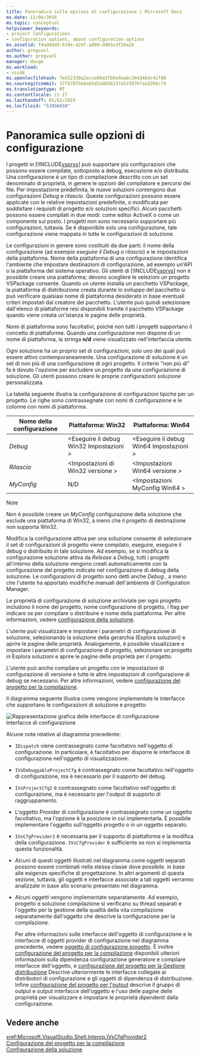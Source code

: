 ```yaml
---
title: Panoramica sulle opzioni di configurazione | Microsoft Docs
ms.date: 11/04/2016
ms.topic: conceptual
helpviewer_keywords:
- project configurations
- configuration options, about configuration options
ms.assetid: f4ad4dd3-b39e-42df-ad89-d403cdf24a2b
author: gregvanl
ms.author: gregvanl
manager: douge
ms.workload:
- vssdk
ms.openlocfilehash: 7ed12330a2acce09a5fb8a9aabc3b434b4c42fd8
ms.sourcegitcommit: 37fb7075b0a65d2add3b137a5230767aa3266c74
ms.translationtype: MT
ms.contentlocale: it-IT
ms.lasthandoff: 01/02/2019
ms.locfileid: "53956010"
---
```

# <a name="configuration-options-overview"></a>Panoramica sulle opzioni di configurazione
I progetti in [!INCLUDE[vsprvs](../../code-quality/includes/vsprvs_md.md)] può supportare più configurazioni che possono essere compilate, sottoposto a debug, esecuzione e/o distribuita. Una configurazione è un tipo di compilazione descritto con un set denominato di proprietà, in genere le opzioni del compilatore e percorsi dei file. Per impostazione predefinita, le nuove soluzioni contengono due configurazioni *Debug* e *rilascio*. Queste configurazioni possono essere applicate con le relative impostazioni predefinite, o modificata per soddisfare i requisiti di progetto e/o soluzioni specifici. Alcuni pacchetti possono essere compilati in due modi: come editor ActiveX o come un componente sul posto. I progetti non sono necessario supportare più configurazioni, tuttavia. Se è disponibile solo una configurazione, tale configurazione viene mappata in tutte le configurazioni di soluzione.  
  
 Le configurazioni in genere sono costituiti da due parti: il nome della configurazione (ad esempio *eseguire il Debug* o *rilascio*) e le impostazioni della piattaforma. Nome della piattaforma di una configurazione identifica l'ambiente che impostare destinazioni di configurazione, ad esempio un'API o la piattaforma del sistema operativo. Gli utenti di [!INCLUDE[vsprvs](../../code-quality/includes/vsprvs_md.md)] non è possibile creare una piattaforma; devono scegliere le selezioni un progetto VSPackage consente. Quando un utente installa un pacchetto VSPackage, la piattaforma di distribuzione creata durante lo sviluppo del pacchetto si può verificare qualsiasi nome di piattaforma desiderato in base eventuali criteri impostati dal creatore del pacchetto. L'utente può quindi selezionare dall'elenco di piattaforme resi disponibili tramite il pacchetto VSPackage quando viene creata un'istanza le pagine delle proprietà.  
  
 Nomi di piattaforma sono facoltativi, poiché non tutti i progetti supportano il concetto di piattaforme. Quando una configurazione non dispone di un nome di piattaforma, la stringa **n/d** viene visualizzato nell'interfaccia utente.  
  
 Ogni soluzione ha un proprio set di configurazioni, solo uno dei quali può essere attivo contemporaneamente. Una configurazione di soluzione è un set di non più di una configurazione di ogni progetto. Il criterio "non più di" fa è dovuto l'opzione per escludere un progetto da una configurazione di soluzione. Gli utenti possono creare le proprie configurazioni soluzione personalizzata.  
  
 La tabella seguente illustra la configurazione di configurazioni tipiche per un progetto. Le righe sono contrassegnate con nomi di configurazione e le colonne con nomi di piattaforma.  
  
|Nome della configurazione|Piattaforma: Win32|Piattaforma: Win64|  
|------------------------|----------------------|----------------------|  
|*Debug*|\<Eseguire il debug Win32 Impostazioni >|\<Eseguire il debug Win64 Impostazioni >|  
|*Rilascio*|\<Impostazioni di Win32 versione >|\<Impostazioni Win64 versione >|  
|*MyConfig*|N/D|\<Impostazioni MyConfig Win64 >|  
  
> [!NOTE]
>  Non è possibile creare un *MyConfig* configurazione della soluzione che esclude una piattaforma di Win32, a meno che il progetto di destinazione non supporta Win32.  
  
 Modifica la configurazione attiva per una soluzione consente di selezionare il set di configurazioni di progetto viene compilato, eseguire, eseguire il debug o distribuito in tale soluzione. Ad esempio, se si modifica la configurazione soluzione attiva da *Release* a *Debug*, tutti i progetti all'interno della soluzione vengono creati automaticamente con la configurazione del progetto indicato nel configurazione di debug della soluzione. Le configurazioni di progetto sono detti anche *Debug* , a meno che l'utente ha apportato modifiche manuali dell'ambiente di Configuration Manager.  
  
 Le proprietà di configurazione di soluzione archiviate per ogni progetto includono il nome del progetto, nome configurazione di progetto, i flag per indicare se per compilare o distribuire e nome della piattaforma. Per altre informazioni, vedere [configurazione della soluzione](../../extensibility/internals/solution-configuration.md).  
  
 L'utente può visualizzare e impostare i parametri di configurazione di soluzione, selezionando la soluzione della gerarchia (Esplora soluzioni) e aprire le pagine delle proprietà. Analogamente, è possibile visualizzare e impostare i parametri di configurazione di progetto, selezionare un progetto in Esplora soluzioni e aprire le pagine delle proprietà per il progetto.  
  
 L'utente può anche compilare un progetto con le impostazioni di configurazione di versione e tutte le altre impostazioni di configurazione di debug se necessario. Per altre informazioni, vedere [configurazione del progetto per la compilazione](../../extensibility/internals/project-configuration-for-building.md).  
  
 Il diagramma seguente illustra come vengono implementate le interfacce che supportano le configurazioni di soluzione e progetto:  
  
 ![Rappresentazione grafica delle interfacce di configurazione](../../extensibility/internals/media/vsconfiginterfaces.gif "vsConfigInterfaces")  
Interfacce di configurazione  
  
 Alcune note relative al diagramma precedente:  
  
- `IDispatch` viene contrassegnato come facoltativo nell'oggetto di configurazione. In particolare, è facoltativo per disporre le interfacce di configurazione nell'oggetto di visualizzazione.  
  
- `IVsDebuggableProjectCfg` è contrassegnato come facoltativo nell'oggetto di configurazione, ma è necessario per il supporto del debug.  
  
- `IVsProjectCfg2` è contrassegnato come facoltativo nell'oggetto di configurazione, ma è necessario per l'output di supporto di raggruppamento.  
  
- L'oggetto Provider di configurazione è contrassegnato come un oggetto facoltativo, ma l'opzione è la posizione in cui implementarla. È possibile implementare l'oggetto sull'oggetto progetto o in un oggetto separato.  
  
- `IVsCfgProvider2` è necessaria per il supporto di piattaforma e la modifica della configurazione. `IVsCfgProvider` è sufficiente se non si implementa questa funzionalità.  
  
- Alcuni di questi oggetti illustrati nel diagramma come oggetti separati possono essere combinati nella stessa classe dove possibile. in base alle esigenze specifiche di progettazione. In altri argomenti di questa sezione, tuttavia, gli oggetti e interfacce associate a tali oggetti verranno analizzate in base allo scenario presentato nel diagramma.  
  
- Alcuni oggetti vengono implementate separatamente. Ad esempio, progetto e soluzione compilazione si verificano su thread separati e l'oggetto per la gestione della qualità della vita compilazione separatamente dall'oggetto che descrive la configurazione per la compilazione.  
  
  Per altre informazioni sulle interfacce dell'oggetto di configurazione e le interfacce di oggetti provider di configurazione nel diagramma precedente, vedere [oggetto di configurazione progetto](../../extensibility/internals/project-configuration-object.md). È inoltre [configurazione del progetto per la compilazione](../../extensibility/internals/project-configuration-for-building.md) disponibili ulteriori informazioni sulla dipendenza configurazione generatore e compilare interfacce dell'oggetto, e [configurazione del progetto per la Gestione distribuzione](../../extensibility/internals/project-configuration-for-managing-deployment.md) Descrive ulteriormente le interfacce collegate ai distributori di configurazione e gli oggetti di dipendenza di distribuzione. Infine [configurazione del progetto per l'output](../../extensibility/internals/project-configuration-for-output.md) descrive il gruppo di output e output interfacce dell'oggetto e l'uso delle pagine delle proprietà per visualizzare e impostare le proprietà dipendenti dalla configurazione.  
  
## <a name="see-also"></a>Vedere anche  
 <xref:Microsoft.VisualStudio.Shell.Interop.IVsCfgProvider2>   
 [Configurazione del progetto per la compilazione](../../extensibility/internals/project-configuration-for-building.md)   
 [Configurazione della soluzione](../../extensibility/internals/solution-configuration.md)